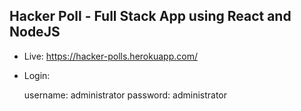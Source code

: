 ## Hacker Poll - Full Stack App using React and NodeJS

- Live: https://hacker-polls.herokuapp.com/

- Login: 

	username: administrator
	password: administrator
